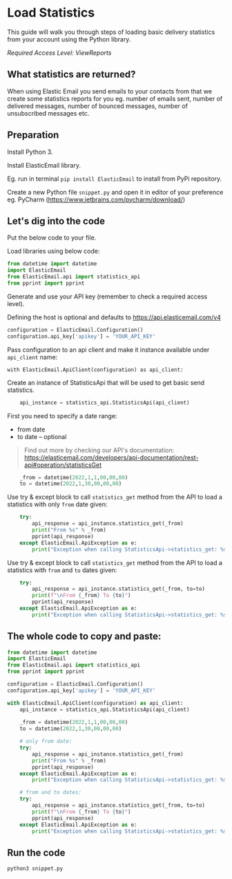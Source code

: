 # Load Statistics

This guide will walk you through steps of loading basic delivery statistics from your account using the Python library. 

*Required Access Level: ViewReports*

## What statistics are returned?
When using Elastic Email you send emails to your contacts from that we create some statistics reports for you eg. number of emails sent, number of delivered messages, number of bounced messages, number of unsubscribed messages etc.

## Preparation
Install Python 3.

Install ElasticEmail library.

Eg. run in terminal `pip install ElasticEmail` to install from PyPi repository.

Create a new Python file `snippet.py` and open it in editor of your preference eg. PyCharm (https://www.jetbrains.com/pycharm/download/)

## Let's dig into the code

Put the below code to your file.

Load libraries using below code:

```python
from datetime import datetime
import ElasticEmail
from ElasticEmail.api import statistics_api
from pprint import pprint
```

Generate and use your API key (remember to check a required access level).

Defining the host is optional and defaults to https://api.elasticemail.com/v4

```python
configuration = ElasticEmail.Configuration()
configuration.api_key['apikey'] = 'YOUR_API_KEY'
```

Pass configuration to an api client and make it instance available under `api_client` name:
```
with ElasticEmail.ApiClient(configuration) as api_client:
```

Create an instance of StatisticsApi that will be used to get basic send statistics.

```python
    api_instance = statistics_api.StatisticsApi(api_client)
```

First you need to specify a date range:
- from date
- to date – optional

> Find out more by checking our API's documentation: https://elasticemail.com/developers/api-documentation/rest-api#operation/statisticsGet


```python
    _from = datetime(2022,1,1,00,00,00)
    to = datetime(2022,1,30,00,00,00)
```

Use try & except block to call `statistics_get` method from the API to load a statistics with only `from` date given: 

```python
    try:
        api_response = api_instance.statistics_get(_from)
        print("From %s" % _from)
        pprint(api_response)
    except ElasticEmail.ApiException as e:
        print("Exception when calling StatisticsApi->statistics_get: %s\n" % e)
```

Use try & except block to call `statistics_get` method from the API to load a statistics with `from` and `to` dates given: 

```python
    try:
        api_response = api_instance.statistics_get(_from, to=to)
        print(f"\nFrom {_from} To {to}")
        pprint(api_response)
    except ElasticEmail.ApiException as e:
        print("Exception when calling StatisticsApi->statistics_get: %s\n" % e)
```


## The whole code to copy and paste:

```python
from datetime import datetime
import ElasticEmail
from ElasticEmail.api import statistics_api
from pprint import pprint

configuration = ElasticEmail.Configuration()
configuration.api_key['apikey'] = 'YOUR_API_KEY'

with ElasticEmail.ApiClient(configuration) as api_client:
    api_instance = statistics_api.StatisticsApi(api_client)
    
    _from = datetime(2022,1,1,00,00,00)
    to = datetime(2022,1,30,00,00,00)

    # only from date:
    try:
        api_response = api_instance.statistics_get(_from)
        print("From %s" % _from)
        pprint(api_response)
    except ElasticEmail.ApiException as e:
        print("Exception when calling StatisticsApi->statistics_get: %s\n" % e)

    # from and to dates:
    try:
        api_response = api_instance.statistics_get(_from, to=to)
        print(f"\nFrom {_from} To {to}")
        pprint(api_response)
    except ElasticEmail.ApiException as e:
        print("Exception when calling StatisticsApi->statistics_get: %s\n" % e)
```

## Run the code
```
python3 snippet.py
```
